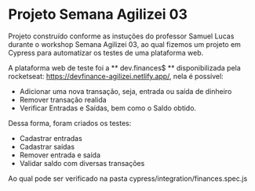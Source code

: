 # Projeto Semana Agilizei 03

Projeto construído conforme as instuções do professor Samuel Lucas durante o workshop Semana Agilizei 03, ao qual fizemos um projeto em Cypress para automatizar os testes de uma plataforma web.

A plataforma web de teste foi a ** dev.finances$ ** disponibilizada pela rocketseat: https://devfinance-agilizei.netlify.app/, nela é possível:

- Adicionar uma nova transação, seja, entrada ou saída de dinheiro
- Remover transação realida
- Verificar Entradas e Saídas, bem como o Saldo obtido.

Dessa forma, foram criados os testes:

- Cadastrar entradas
- Cadastrar saídas
- Remover entrada e saída
- Validar saldo com diversas transações

Ao qual pode ser verificado na pasta cypress/integration/finances.spec.js
